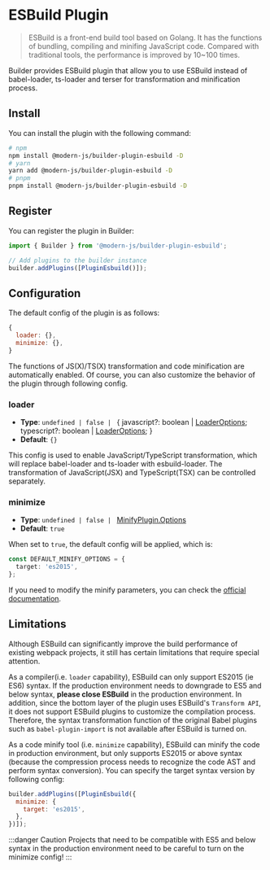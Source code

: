 # ESBuild Plugin

> ESBuild is a front-end build tool based on Golang. It has the functions of bundling, compiling and minifing JavaScript code. Compared with traditional tools, the performance is improved by 10~100 times.

Builder provides ESBuild plugin that allow you to use ESBuild instead of babel-loader, ts-loader and terser for transformation and minification process.

## Install

You can install the plugin with the following command:

```bash
# npm
npm install @modern-js/builder-plugin-esbuild -D
# yarn
yarn add @modern-js/builder-plugin-esbuild -D
# pnpm
pnpm install @modern-js/builder-plugin-esbuild -D
```

## Register

You can register the plugin  in Builder:

```js
import { Builder } from '@modern-js/builder-plugin-esbuild';

// Add plugins to the builder instance
builder.addPlugins([PluginEsbuild()]);
```

## Configuration

The default config of the plugin is as follows:

```js
{
  loader: {},
  minimize: {},
}
```

The functions of JS(X)/TS(X) transformation and code minification are automatically enabled. Of course, you can also customize the behavior of the plugin through following config.

### loader

- **Type**: `undefined | false | ` { javascript?: boolean | [LoaderOptions](https://github.com/privatenumber/esbuild-loader#loader); typescript?: boolean | [LoaderOptions](https://github.com/privatenumber/esbuild-loader#loader); }
- **Default**: `{}`

This config is used to enable JavaScript/TypeScript transformation, which will replace babel-loader and ts-loader with esbuild-loader. The transformation of JavaScript(JSX) and TypeScript(TSX) can be controlled separately.

### minimize

- **Type**: `undefined | false | ` [MinifyPlugin.Options](https://github.com/privatenumber/esbuild-loader#minifyplugin)
- **Default**: `true`

When set to `true`, the default config will be applied, which is:

```typescript
const DEFAULT_MINIFY_OPTIONS = {
  target: 'es2015',
};
```

If you need to modify the minify parameters, you can check the [official documentation](https://github.com/privatenumber/esbuildloader#minifyplugin).

## Limitations

Although ESBuild can significantly improve the build performance of existing webpack projects, it still has certain limitations that require special attention.

As a compiler(i.e. `loader` capability), ESBuild can only support ES2015 (ie ES6) syntax. If the production environment needs to downgrade to ES5 and below syntax, **please close ESBuild** in the production environment. In addition, since the bottom layer of the plugin uses ESBuild's `Transform API`, it does not support ESBuild plugins to customize the compilation process. Therefore, the syntax transformation function of the original Babel plugins such as `babel-plugin-import` is not available after ESBuild is turned on.

As a code minify tool (i.e. `minimize` capability), ESBuild can minify the code in production environment, but only supports ES2015 or above syntax (because the compression process needs to recognize the code AST and perform syntax conversion). You can specify the target syntax version by following config:

```js
builder.addPlugins([PluginEsbuild({
  minimize: {
    target: 'es2015',
  },
})]);
```

:::danger Caution
Projects that need to be compatible with ES5 and below syntax in the production environment need to be careful to turn on the minimize config!
:::
